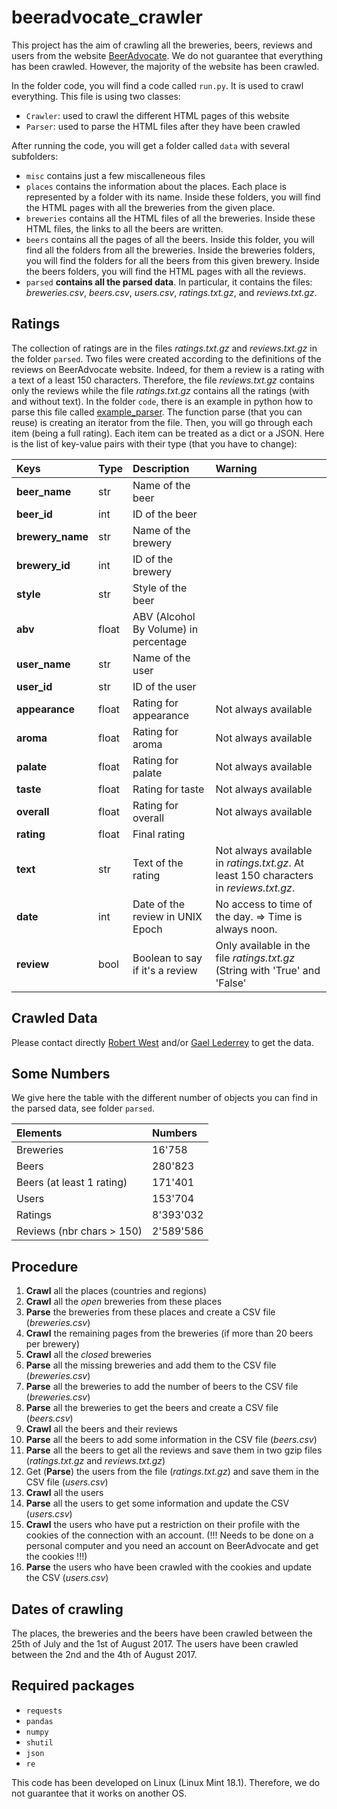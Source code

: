 # beeradvocate_crawler

This project has the aim of crawling all the breweries, beers, reviews and users from the website 
[BeerAdvocate](http://wwww.beeradvocate.com). We do not guarantee that everything has been crawled. 
However, the majority of the website has been crawled. 

In the folder code, you will find a code called `run.py`. It is used to crawl everything. This file is
using two classes:
- `Crawler`: used to crawl the different HTML pages of this website
- `Parser`: used to parse the HTML files after they have been crawled

After running the code, you will get a folder called `data` with several subfolders:
- `misc` contains just a few miscalleneous files
- `places` contains the information about the places. Each place is represented by a folder with its name.
 Inside these folders, you will find the HTML pages with all the breweries from the given place.
- `breweries` contains all the HTML files of all the breweries. Inside these HTML files, the links
 to all the beers are written.
- `beers` contains all the pages of all the beers. Inside this folder, you will find all the folders
 from all the breweries. Inside the breweries folders, you will find the folders for all the beers 
 from this given brewery. Inside the beers folders, you will find the HTML pages with all the reviews.
- `parsed` **contains all the parsed data**. In particular, it contains the files: 
 *breweries.csv*, *beers.csv*, *users.csv*, *ratings.txt.gz*, and *reviews.txt.gz*.

## Ratings

The collection of ratings are in the files *ratings.txt.gz* and *reviews.txt.gz* in the folder `parsed`. Two files were 
created according to the definitions of the reviews on BeerAdvocate website. Indeed, for them a review is a rating with 
a text of a least 150 characters. Therefore, the file *reviews.txt.gz* contains only the reviews while the file 
*ratings.txt.gz* contains all the ratings (with and without text). In the folder `code`, there is an 
example in python how to parse this file called [example_parser](./code/example_parser.py). The function parse (that you can reuse) is creating an iterator from the 
file. Then, you will go through each item (being a full rating). Each item can be treated as a dict or a JSON. Here is 
the list of key-value pairs with their type (that you have to change):

| Keys             | Type  | Description                           | **Warning**                                                                            |
| :--------------- | :---- | :------------------------------------ | :------------------------------------------------------------------------------------- |
| **beer_name**    | str   | Name of the beer                      |                                                                                        |
| **beer_id**      | int   | ID of the beer                        |                                                                                        |
| **brewery_name** | str   | Name of the brewery                   |                                                                                        |
| **brewery_id**   | int   | ID of the brewery                     |                                                                                        |
| **style**        | str   | Style of the beer                     |                                                                                        |
| **abv**          | float | ABV (Alcohol By Volume) in percentage |                                                                                        |
| **user_name**    | str   | Name of the user                      |                                                                                        |
| **user_id**      | str   | ID of the user                        |                                                                                        |
| **appearance**   | float | Rating for appearance                 | Not always available                                                                   |
| **aroma**        | float | Rating for aroma                      | Not always available                                                                   |
| **palate**       | float | Rating for palate                     | Not always available                                                                   |
| **taste**        | float | Rating for taste                      | Not always available                                                                   |
| **overall**      | float | Rating for overall                    | Not always available                                                                   |
| **rating**       | float | Final rating                          |                                                                                        |
| **text**         | str   | Text of the rating                    | Not always available in *ratings.txt.gz*. At least 150 characters in *reviews.txt.gz*. |
| **date**         | int   | Date of the review in UNIX Epoch      | No access to time of the day. => Time is always noon.                                  |
| **review**       | bool  | Boolean to say if it's a review       | Only available in the file *ratings.txt.gz* (String with 'True' and 'False'            |

## Crawled Data

Please contact directly [Robert West](mailto:robert.west@epfl.ch) and/or [Gael Lederrey](mailto:gael.lederrey@epfl.ch) to get the data. 

## Some Numbers

We give here the table with the different number of objects you can find in the parsed data, see folder `parsed`.

| Elements                  | Numbers   |
| :------------------------ | :-------- |
| Breweries                 | 16'758    |
| Beers                     | 280'823   |
| Beers (at least 1 rating) | 171'401   |
| Users                     | 153'704   |
| Ratings                   | 8'393'032 |
| Reviews (nbr chars > 150) | 2'589'586 |

## Procedure

1. **Crawl** all the places (countries and regions)
2. **Crawl** all the *open* breweries from these places
3. **Parse** the breweries from these places and create a CSV file (*breweries.csv*)
4. **Crawl** the remaining pages from the breweries (if more than 20 beers per brewery)
5. **Crawl** all the *closed* breweries
6. **Parse** all the missing breweries and add them to the CSV file (*breweries.csv*)
7. **Parse** all the breweries to add the number of beers to the CSV file (*breweries.csv*)
8. **Parse** all the breweries to get the beers and create a CSV file (*beers.csv*)
9. **Crawl** all the beers and their reviews
10. **Parse** all the beers to add some information in the CSV file (*beers.csv*)
11. **Parse** all the beers to get all the reviews and save them in two gzip files (*ratings.txt.gz* and *reviews.txt.gz*)
12. Get (**Parse**) the users from the file (*ratings.txt.gz*) and save them in the CSV file (*users.csv*)
13. **Crawl** all the users 
14. **Parse** all the users to get some information and update the CSV (*users.csv*)
15. **Crawl** the users who have put a restriction on their profile with the cookies of the connection with an account.
(!!! Needs to be done on a personal computer and you need an account on BeerAdvocate and get the cookies !!!)
16. **Parse** the users who have been crawled with the cookies and update the CSV (*users.csv*)

## Dates of crawling

The places, the breweries and the beers have been crawled between the 25th of July and the 1st of August 2017. 
The users have been crawled between the 2nd and the 4th of August 2017.

## Required packages

* `requests`
* `pandas`
* `numpy`
* `shutil`
* `json`
* `re`

This code has been developed on Linux (Linux Mint 18.1). Therefore, we do not guarantee that it works on another OS.


